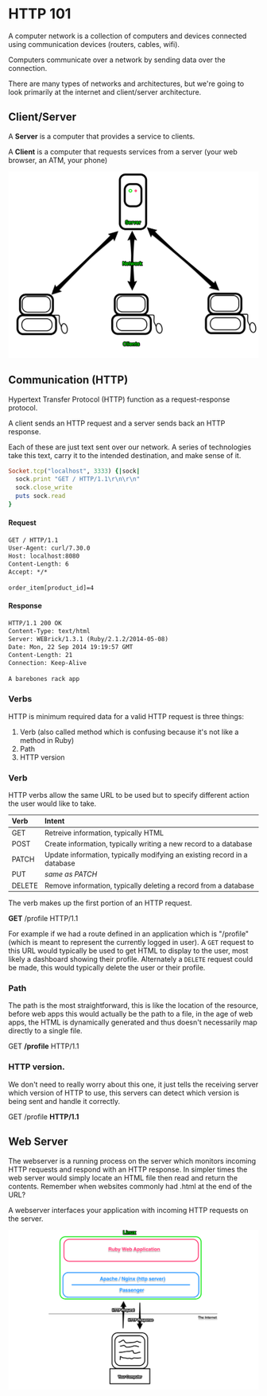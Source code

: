 # HTTP 101

A computer network is a collection of computers and devices connected using communication devices (routers, cables, wifi).

Computers communicate over a network by sending data over the connection.

There are many types of networks and architectures, but we're going to look primarily at the internet and client/server architecture.

Client/Server
-------------

A **Server** is a computer that provides a service to clients.

A **Client** is a computer that requests services from a server (your web browser, an ATM, your phone)

![Client Server](networking/client-server.png)

Communication (HTTP)
-------------

Hypertext Transfer Protocol (HTTP) function as a request-response protocol.

A client sends an HTTP request and a server sends back an HTTP response.

Each of these are just text sent over our network. A series of technologies take this text, carry it to the intended destination, and make sense of it.

```rb
Socket.tcp("localhost", 3333) {|sock|
  sock.print "GET / HTTP/1.1\r\n\r\n"
  sock.close_write
  puts sock.read
}
```

#### Request
```
GET / HTTP/1.1
User-Agent: curl/7.30.0
Host: localhost:8080
Content-Length: 6
Accept: */*

order_item[product_id]=4
```

#### Response
```
HTTP/1.1 200 OK
Content-Type: text/html
Server: WEBrick/1.3.1 (Ruby/2.1.2/2014-05-08)
Date: Mon, 22 Sep 2014 19:19:57 GMT
Content-Length: 21
Connection: Keep-Alive

A barebones rack app
```


### Verbs

HTTP is minimum required data for a valid HTTP request is three things:
1. Verb (also called method which is confusing because it's not like a method in Ruby)
2. Path
3. HTTP version

### Verb

HTTP verbs allow the same URL to be used but to specify different action the user would like to take.


| Verb | Intent |
| :------------- | :------------- |
| GET | Retreive information, typically HTML |
| POST | Create information, typically writing a new record to a database |
| PATCH | Update information, typically modifying an existing record in a database |
| PUT | *same as PATCH* |
| DELETE | Remove information, typically deleting a record from a database |

The verb makes up the first portion of an HTTP request.

**GET** /profile HTTP/1.1

For example if we had a route defined in an application which is "/profile" (which is meant to represent the currently logged in user). A `GET` request to this URL would typically be used to get HTML to display to the user, most likely a dashboard showing their profile. Alternately a `DELETE` request could be made, this would typically delete the user or their profile.

### Path

The path is the most straightforward, this is like the location of the resource, before web apps this would actually be the path to a file, in the age of web apps, the HTML is dynamically generated and thus doesn't necessarily map directly to a single file.

GET **/profile** HTTP/1.1
### HTTP version.

We don't need to really worry about this one, it just tells the receiving server which version of HTTP to use, this servers can detect which version is being sent and handle it correctly.

GET /profile **HTTP/1.1**

Web Server
----------

The webserver is a running process on the server which monitors incoming HTTP requests
and respond with an HTTP response. In simpler times the web server would simply locate
an HTML file then read and return the contents. Remember when websites commonly had .html
at the end of the URL?

A webserver interfaces your application with incoming HTTP requests on the server.

![Web server](networking/webserver.png)

